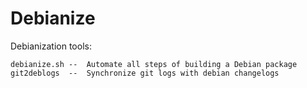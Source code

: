 Debianize
=========

Debianization tools:

    debianize.sh --  Automate all steps of building a Debian package
    git2deblogs  --  Synchronize git logs with debian changelogs
